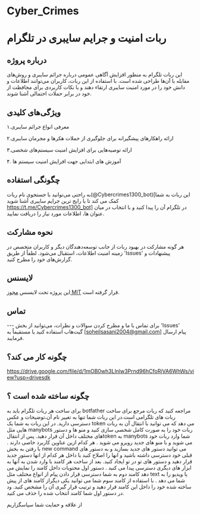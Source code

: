   
# Cyber_Crimes
# ربات امنیت و جرایم سایبری در تلگرام 

## درباره پروژه
این ربات تلگرام به منظور افزایش آگاهی عمومی درباره جرائم سایبری و روش‌های مقابله با آن‌ها طراحی شده است. با استفاده از این ربات، کاربران می‌توانند اطلاعات و دانش خود را در مورد امنیت سایبری ارتقاء دهند و با نکات کاربردی برای محافظت از خود در برابر حملات احتمالی آشنا شوند. 

## ویژگی‌های کلیدی
۱.معرفی انواع جرائم سایبری

۲.ارائه راهکارهای پیشگیرانه برای جلوگیری از حملات هکرها و مجرمان سایبری

۳.ارائه توصیه‌هایی برای افزایش امنیت سیستم‌های شخصی

۴. آموزش های ابتدایی جهت افرایش امنیت سیستم ها

## چگونگی استفاده
به راحتی می‌توانید با جستجوی نام ربات(@Cybercrimes1300_bot)[این ربات به شما کمک می کند تا با رایج ترین جرایم سایبری آشنا شوید https://t.me/Cybercrimes1300_bot] در تلگرام آن را پیدا کنید و با انتخاب در میان عنوان ها، اطلاعات مورد نیاز را دریافت نمایید. 

## نحوه مشارکت
هر گونه مشارکت در بهبود ربات از جانب توسعه‌دهندگان دیگر و کاربران متخصص در زمینه امنیت اطلاعات، استقبال می‌شود. لطفاً از طریق 'Issues' پیشنهادات و گزارش‌های خود را مطرح کنید. 

## لایسنس
این پروژه تحت لایسنس [مجوز MIT](LICENSE) قرار گرفته است. 

## تماس
--- برای تماس با ما و مطرح کردن سوالات و نظرات، می‌توانید از بخش 'Issues' گیت‌هاب استفاده کنید یا مستقیماً به [soheilsasani2004@gmail.com] پیام ارسال فرمایبد.
## چگونه کار می کند؟
https://drive.google.com/file/d/1mOB0wh3Llnlw3Prnd96hCfoRjVA6WhWs/view?usp=drivesdk

## چگونه ساخته شده است ؟
برای ساخت هر ربات تلگرام باید به botfather  مراجعه کنید که ربات مرجع برای ساخت ربات های تلگرامی است.در این ربات شما تنها به تغییر نام آن،توضیحات و عکس دسترسی دارید.
در این ربات به شما یک token می دهد که می توانید با  انتقال آن به ربات هایی مثل manybots ربات خود را به صورت کامل شخصی سازی کنید و منو ها و دستور های مختلف داخل آن قرار دهید.
پس از انتقالtoken به manybots شما وارد ربات خود می شوید و با منو های جدید روبرو می شوید .
هر کدام ازین عناوین کاربرد خاصی دارند .
با رفتن به بخش new command 
می توانید دستور های جدید بسازید و به دستور های قبلی خود دسترسی داشته باشید و انها را اصلاح کنید یا داخل هر کدام از انها دستور جدید قرار دهید و دستور های تو در تو ایجاد کنید.
بعد از ساخت هر کامند با وارد شدن به آنها به ابزار های دیگری دسترسی پیدا می کنید .
دستور اول محتویات داخل کامند را نمایش می دهد 
کامند دوم به شما دسترسی قرار دادن پیام از انواع مختلف مثل text یا ویدیو را به شما می دهد .
با استفاده  از کامند سوم شما می توانید یکی دیگراز کامند های از پیش ساخته شده خود را داخل این کامند قرار دهید و ترتیب قرار گیری آن را مشخص کنید.
ود در دستور اول شما کامند انتخاب شده را حذف می کنید.




از علاقه و حمایت شما سپاسگزاریم





